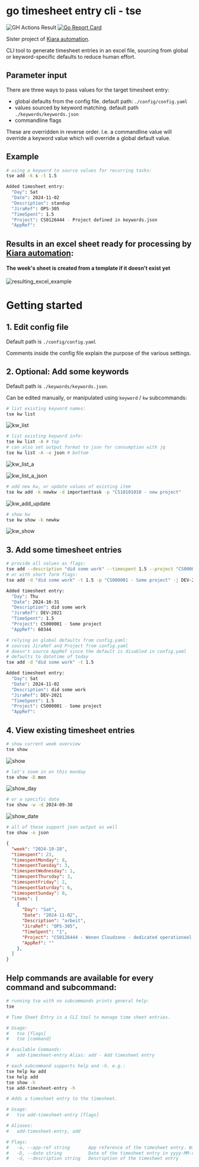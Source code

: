 #  go timesheet entry cli - tse
![GH Actions Result](https://github.com/williamvannuffelen/tse/actions/workflows/main.yml/badge.svg)
[![Go Report Card](https://goreportcard.com/badge/github.com/williamvannuffelen/tse)](https://goreportcard.com/report/github.com/williamvannuffelen/tse)

Sister project of [Kiara automation](https://github.com/WilliamVannuffelen/kiara_automation).

CLI tool to generate timesheet entries in an excel file, sourcing from global or keyword-specific defaults to reduce human effort.

## Parameter input

There are three ways to pass values for the target timesheet entry:

- global defaults from the config file. default path: `./config/config.yaml`
- values sourced by keyword matching. default path `./keywords/keywords.json`
- commandline flags

These are overridden in reverse order. I.e. a commandline value will override a keyword value which will override a global default value.



## Example

```sh
# using a keyword to source values for recurring tasks:
tse add -k s -t 1.5

Added timesheet entry:
  "Day": Sat
  "Date": 2024-11-02
  "Description": standup
  "JiraRef": OPS-305
  "TimeSpent": 1.5
  "Project": CS0126444 - Project defined in keywords.json
  "AppRef":
```

## Results in an excel sheet ready for processing by [Kiara automation](https://github.com/WilliamVannuffelen/kiara_automation):

#### The week's sheet is created from a template if it doesn't exist yet

![resulting_excel_example](./data/excel_example.png)


# Getting started

## 1. Edit config file

Default path is `./config/config.yaml`

Comments inside the config file explain the purpose of the various settings.

## 2. Optional: Add some keywords

Default path is `./keywords/keywords.json`.

Can be edited manually, or manipulated using `keyword` / `kw` subcommands:

```sh
# list existing keyword names:
tse kw list
```
![kw_list](./data/kw_list.png)

```sh
# list existing keyword info:
tse kw list -A # top
# can also set output format to json for consumption with jq
tse kw list -A -o json # bottom
```
![kw_list_a](./data/kw_list_a.png)

![kw_list_a_json](./data/kw_list_a_json.png)

```sh
# add new kw, or update values of existing item
tse kw add -k newkw -d importanttask -p "CS10101010 - new project"
```
![kw_add_update](./data/kw_add_update.png)

```sh
# show kw
tse kw show -k newkw
```
![kw_show](./data/kw_show.png)

## 3. Add some timesheet entries

```sh
# provide all values as flags:
tse add --description "did some work" --timespent 1.5 --project "CS000001 - Some project" --jira-ref DEV-2021 --app-ref 60344 --date 2024-10-31
# or with short form flags:
tse add -d "did some work" -t 1.5 -p "CS000001 - Some project" -j DEV-2021 -a 60344 -d 2024-10-31

Added timesheet entry:
  "Day": Thu
  "Date": 2024-10-31
  "Description": did some work
  "JiraRef": DEV-2021
  "TimeSpent": 1.5
  "Project": CS000001 - Some project
  "AppRef": 60344
```

```sh
# relying on global defaults from config.yaml:
# sources JiraRef and Project from config.yaml
# doesn't source AppRef since the default is disabled in config.yaml
# defaults to datetime of today
tse add -d "did some work" -t 1.5

Added timesheet entry:
  "Day": Sat
  "Date": 2024-11-02
  "Description": did some work
  "JiraRef": DEV-2021
  "TimeSpent": 1.5
  "Project": CS000001 - Some project
  "AppRef":
```



## 4. View existing timesheet entries

```sh
# show current week overview
tse show
```
![show](./data/show.png)

```sh
# let's zoom in on this monday
tse show -D mon
```
![show_day](./data/show_day.png)

```sh
# or a specific date
tse show -w -d 2024-09-30
```
![show_date](./data/show_date.png)

```sh
# all of these support json output as well
tse show -o json
```

```json
{
  "week": "2024-10-28",
  "timespent": 23,
  "timespentMonday": 8,
  "timespentTuesday": 3,
  "timespentWednesday": 1,
  "timespentThursday": 3,
  "timespentFriday": 2,
  "timespentSaturday": 6,
  "timespentSunday": 0,
  "items": [
    {
      "Day": "Sat",
      "Date": "2024-11-02",
      "Description": "arbeit",
      "JiraRef": "OPS-305",
      "TimeSpent": "1",
      "Project": "CS0126444 - Wonen Cloudzone - dedicated operationeel projectteam",
      "AppRef": ""
    },
  ]
}
```


## Help commands are available for every command and subcommand:
```sh
# running tse with no subcommands prints general help:
tse

# Time Sheet Entry is a CLI tool to manage time sheet entries.

# Usage:
#   tse [flags]
#   tse [command]

# Available Commands:
#   add-timesheet-entry Alias: add - Add timesheet entry
```

```sh
# each subcommand supports help and -h. e.g.:
tse help kw add
tse help add
tse show -h
tse add-timesheet-entry -h

# Adds a timesheet entry to the timesheet.

# Usage:
#   tse add-timesheet-entry [flags]

# Aliases:
#   add-timesheet-entry, add

# Flags:
#   -a, --app-ref string       App reference of the timesheet entry. Will default to the value set in config.yaml
#   -D, --date string          Date of the timesheet entry in yyyy-MM-dd format. Will default to today if not provided.
#   -d, --description string   Description of the timesheet entry
```
